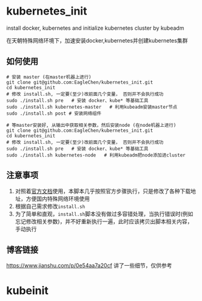 # kubernetes_init

install docker, kubernetes and initialize kubernetes cluster by kubeadm

在天朝特殊网络环境下，加速安装docker,kubernetes并创建kubernetes集群

## 如何使用
```
# 安装 master (在master机器上进行)
git clone git@github.com:EagleChen/kubernetes_init.git
cd kubernetes_init
# 修改 install.sh, 一定要(至少)改前面几个变量， 否则并不会执行成功
sudo ./install.sh pre   # 安装 docker、kube* 等基础工具
sudo ./install.sh kubernetes-master   # 利用kubeadm安装master节点
sudo ./install.sh post # 安装网络组件

# 等master安装好, 从输出中获取相关参数，然后安装node (在node机器上进行)
git clone git@github.com:EagleChen/kubernetes_init.git
cd kubernetes_init
# 修改 install.sh, 一定要(至少)改前面几个变量， 否则并不会执行成功
sudo ./install.sh pre   # 安装 docker、kube* 等基础工具
sudo ./install.sh kubernetes-node   # 利用kubeadm把node添加进cluster
```

## 注意事项
1. 对照着[官方文档](https://kubernetes.io/docs/setup/independent/install-kubeadm/)使用，本脚本几乎按照官方步骤执行，只是修改了各种下载地址，方便国内特殊网络环境使用
2. 根据自己需求修改`install.sh`
3. 为了简单和直观，`install.sh`脚本没有做过多容错处理，当执行错误时(例如忘记修改相关参数)，并不好重新执行一遍，此时应该拷贝出脚本相关内容，手动执行

## 博客链接
https://www.jianshu.com/p/0e54aa7a20cf
讲了一些细节，仅供参考
# kubeinit
